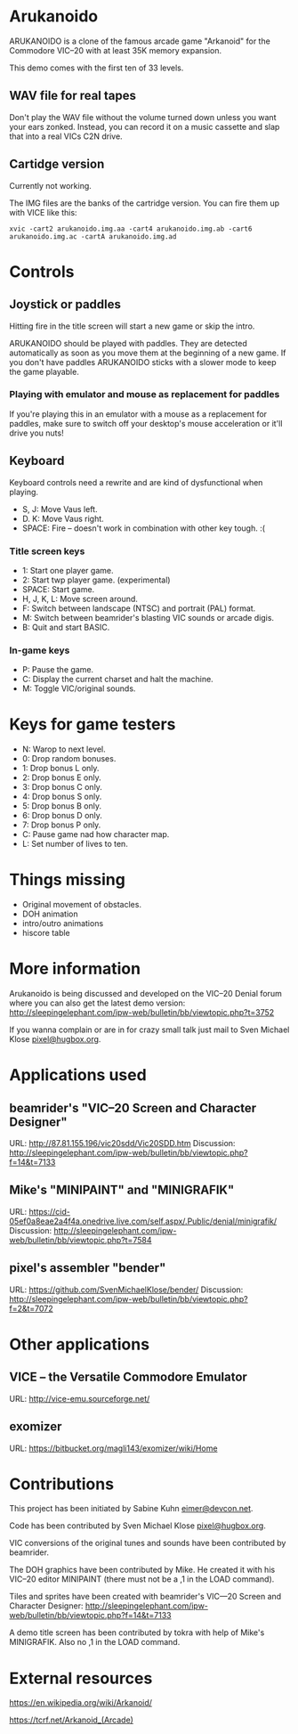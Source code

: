 # Arukanoido

ARUKANOIDO is a clone of the famous arcade game "Arkanoid" for the
Commodore VIC–20 with at least 35K memory expansion.

This demo comes with the first ten of 33 levels.

## WAV file for real tapes

Don't play the WAV file without the volume turned down unless you
want your ears zonked.  Instead, you can record it on a music
cassette and slap that into a real VICs C2N drive.

## Cartidge version

Currently not working.

The IMG files are the banks of the cartridge version.  You can
fire them up with VICE like this:

```
xvic -cart2 arukanoido.img.aa -cart4 arukanoido.img.ab -cart6 arukanoido.img.ac -cartA arukanoido.img.ad
```

# Controls

## Joystick or paddles

Hitting fire in the title screen will start a new game or skip the
intro.

ARUKANOIDO should be played with paddles.  They are detected
automatically as soon as you move them at the beginning of a new game.
If you don't have paddles ARUKANOIDO sticks with a slower mode to keep
the game playable.

### Playing with emulator and mouse as replacement for paddles

If you're playing this in an emulator with a mouse as a replacement
for paddles, make sure to switch off your desktop's mouse
acceleration or it'll drive you nuts!

## Keyboard

Keyboard controls need a rewrite and are kind of dysfunctional
when playing.

* S, J: Move Vaus left.
* D. K: Move Vaus right.
* SPACE: Fire – doesn't work in combination with other key tough. :(

### Title screen keys

* 1: Start one player game.
* 2: Start twp player game. (experimental)
* SPACE: Start game.
* H, J, K, L: Move screen around.
* F: Switch between landscape (NTSC) and portrait (PAL) format.
* M: Switch between beamrider's blasting VIC sounds or arcade digis.
* B: Quit and start BASIC.

### In-game keys

* P: Pause the game.
* C: Display the current charset and halt the machine.
* M: Toggle VIC/original sounds.

# Keys for game testers

* N: Warop to next level.
* 0: Drop random bonuses.
* 1: Drop bonus L only.
* 2: Drop bonus E only.
* 3: Drop bonus C only.
* 4: Drop bonus S only.
* 5: Drop bonus B only.
* 6: Drop bonus D only.
* 7: Drop bonus P only.
* C: Pause game nad how character map.
* L: Set number of lives to ten.

# Things missing

* Original movement of obstacles.
* DOH animation
* intro/outro animations
* hiscore table

# More information

Arukanoido is being discussed and developed on the VIC–20 Denial forum
where you can also get the latest demo version:
http://sleepingelephant.com/ipw-web/bulletin/bb/viewtopic.php?t=3752

If you wanna complain or are in for crazy small talk just mail to
Sven Michael Klose <pixel@hugbox.org>.

# Applications used

## beamrider's "VIC–20 Screen and Character Designer"

URL: http://87.81.155.196/vic20sdd/Vic20SDD.htm
Discussion: http://sleepingelephant.com/ipw-web/bulletin/bb/viewtopic.php?f=14&t=7133

## Mike's "MINIPAINT" and "MINIGRAFIK"

URL: https://cid-05ef0a8eae2a4f4a.onedrive.live.com/self.aspx/.Public/denial/minigrafik/
Discussion: http://sleepingelephant.com/ipw-web/bulletin/bb/viewtopic.php?t=7584

## pixel's assembler "bender"

URL: https://github.com/SvenMichaelKlose/bender/
Discussion: http://sleepingelephant.com/ipw-web/bulletin/bb/viewtopic.php?f=2&t=7072


# Other applications

## VICE – the Versatile Commodore Emulator

URL: http://vice-emu.sourceforge.net/

## exomizer

URL: https://bitbucket.org/magli143/exomizer/wiki/Home


# Contributions

This project has been initiated by Sabine Kuhn <eimer@devcon.net>.

Code has been contributed by Sven Michael Klose <pixel@hugbox.org>.

VIC conversions of the original tunes and sounds have been contributed
by beamrider.

The DOH graphics have been contributed by Mike.  He created it
with his VIC–20 editor MINIPAINT (there must not be a ,1 in the LOAD command).

Tiles and sprites have been created with beamrider's VIC—20 Screen
and Character Designer:
http://sleepingelephant.com/ipw-web/bulletin/bb/viewtopic.php?f=14&t=7133

A demo title screen has been contributed by tokra with help of
Mike's MINIGRAFIK. Also no ,1 in the LOAD command.


# External resources

https://en.wikipedia.org/wiki/Arkanoid/

https://tcrf.net/Arkanoid_(Arcade)
